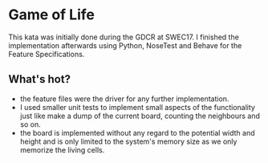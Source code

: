 # Game of Life

This kata was initially done during the GDCR at SWEC17.
I finished the implementation afterwards using
Python, NoseTest and Behave for the Feature Specifications.

## What's hot?

* the feature files were the driver for any further implementation.
* I used smaller unit tests to implement small aspects of the functionality
  just like make a dump of the current board, counting the neighbours and so on.
* the board is implemented without any regard to the potential 
  width and height and is only limited to the system's memory size
  as we only memorize the living cells.